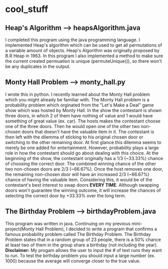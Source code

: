 # **cool_stuff**

## **Heap's Algorithm** --> heapsAlgorithm.java
I completed this program using the java programming language. I implemented Heap's algorithm which can be used to get all permutations of a variable amount of objects. Heap's Algorithm was originally proposed by B.R Heap in 1963. In this program I also implemented a method to make sure the current created permuation is unique (permuteUnique()), so there won't be any duplicates in the output.


## **Monty Hall Problem** --> monty_hall.py
I wrote this in python. I recently learned about the Monty Hall problem which you might already be familiar with. The Monty Hall problem is a probability problem which orginated from the "Let's Make a Deal" game show which was hosted by Monty Hall. In the show the contestant is shown three doors, in which 2 of them have nothing of value and 1 would have something of great value (ex. car). The hosts makes the contestant choose one of the three doors. Then he would open one of the other two non-chosen doors that doesn't have the valuable item in it. The contestant is then left with the dilemma of sticking to his original chosen door or switching to the other remaining door. At first glance this dilemma seems to merely be one added for entertainment. However, probability plays a large role in how the contestant should go about dealing with this choice. At the beginning of the show, the contestant originally has a 1/3 (~33.33%) chance of choosing the correct door. The combined winning chance of the other two non-chosen doors are 2/3 (~66.67%). Once the host removes one door, the remaining non-chosen door will have an increased 2/3 (~66.67%) chance of having the valuable item. Considering this, it would be of the contestant's best interest to swap doors **EVERY TIME**. Although swapping doors won't guarantee the winning outcome, it will increase the chances of selecting the correct door by +33.33% over the long term.

## **The Birthday Problem** --> birthdayProblem.java
This program was written in java. Continuing on my previous mini-project(Monty Hall Problem), I decided to write a program that confirms a famous probability problem called The Birthday Problem. The Birthday Problem states that in a random group of 23 people, there is a 50% chance at least two of them in the group share a birthday (not including the year). **Disclaimer:** My progam allows the user to input the # of test runs they want to run. To test the birthday problem you should input a large number (ex. 1000) because the average will converge closer to the true value. 
